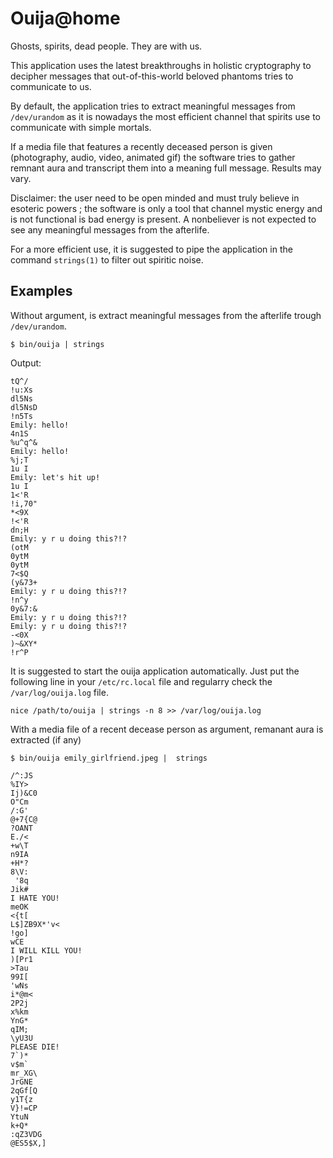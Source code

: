 # Ouija@home

Ghosts, spirits, dead people. They are with us.

This application uses the latest breakthroughs in holistic cryptography to decipher messages that out-of-this-world beloved phantoms tries to communicate to us.

By default, the application tries to extract meaningful messages from `/dev/urandom` as it is nowadays the most efficient channel that spirits use to communicate with simple mortals.

If a media file that features a recently deceased person is given (photography, audio, video, animated gif) the software tries to gather remnant aura and transcript them into a meaning full message. Results may vary.

Disclaimer: the user need to be open minded and must truly believe in esoteric powers ; the software is only a tool that channel mystic energy and is not functional is bad energy is present. A nonbeliever is not expected to see any meaningful messages from the afterlife.

For a more efficient use, it is suggested to pipe the application in the command `strings(1)` to filter out spiritic noise.

## Examples

Without argument, is extract meaningful messages from the afterlife trough `/dev/urandom`.

    $ bin/ouija | strings

Output:

~~~
tQ^/
!u:Xs
dl5Ns
dl5NsD
!n5Ts
Emily: hello!
4n1S
%u^q^&
Emily: hello!
%j;T
1u I
Emily: let's hit up!
1u I
1<'R
!i,70"
*<9X
!<'R
dn;H
Emily: y r u doing this?!?
(otM
0ytM
0ytM
7<$Q
(y&73+
Emily: y r u doing this?!?
!n^y
0y&7:&
Emily: y r u doing this?!?
Emily: y r u doing this?!?
-<0X
)~&XY*
!r^P
~~~

It is suggested to start the ouija application automatically. Just put the following line in your `/etc/rc.local` file and regularry check the `/var/log/ouija.log` file.

~~~
nice /path/to/ouija | strings -n 8 >> /var/log/ouija.log
~~~

With a media file of a recent decease person as argument, remanant aura is extracted (if any)

    $ bin/ouija emily_girlfriend.jpeg |  strings

~~~
/^:JS
%IY>
Ij)&C0
O"Cm
/:G'
@+7{C@
?OANT
E./<
+w\T
n9IA
+H*?
8\V:
 '8q
Jik#
I HATE YOU!
meOK
<{t[
L$]ZB9X*'v<
!go]
wCE 
I WILL KILL YOU!
)[Pr1
>Tau
99I[
'wNs
i*@m<
2P2j
x%km
YnG*
qIM;
\yU3U
PLEASE DIE!
7`)*
v$m`
mr_XG\
JrGNE
2qGf[Q
y1T{z
V}!=CP
YtuN
k+Q*
:qZ3VDG
@ES5$X,]
~~~
